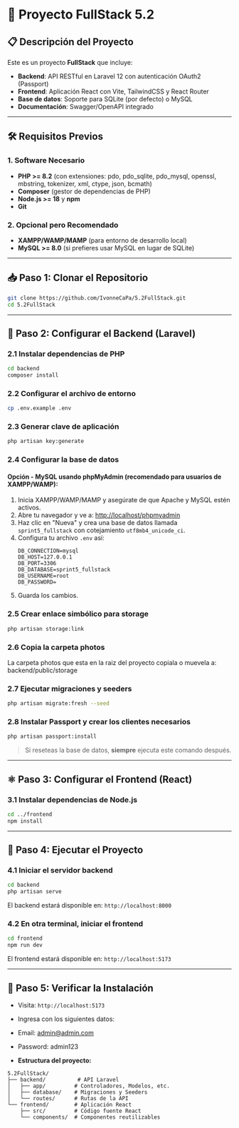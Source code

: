 # 🚀 Proyecto FullStack 5.2

## 📋 Descripción del Proyecto
Este es un proyecto **FullStack** que incluye:
- **Backend**: API RESTful en Laravel 12 con autenticación OAuth2 (Passport)
- **Frontend**: Aplicación React con Vite, TailwindCSS y React Router
- **Base de datos**: Soporte para SQLite (por defecto) o MySQL
- **Documentación**: Swagger/OpenAPI integrado

---

## 🛠️ Requisitos Previos

### 1. **Software Necesario**
- **PHP >= 8.2** (con extensiones: pdo, pdo_sqlite, pdo_mysql, openssl, mbstring, tokenizer, xml, ctype, json, bcmath)
- **Composer** (gestor de dependencias de PHP)
- **Node.js >= 18** y **npm**
- **Git**

### 2. **Opcional pero Recomendado**
- **XAMPP/WAMP/MAMP** (para entorno de desarrollo local)
- **MySQL >= 8.0** (si prefieres usar MySQL en lugar de SQLite)

---

## 📥 Paso 1: Clonar el Repositorio
```bash
git clone https://github.com/IvonneCaPa/5.2FullStack.git
cd 5.2FullStack
```

---

## 🐘 Paso 2: Configurar el Backend (Laravel)

### 2.1 Instalar dependencias de PHP
```bash
cd backend
composer install
```

### 2.2 Configurar el archivo de entorno
```bash
cp .env.example .env 
```

### 2.3 Generar clave de aplicación
```bash
php artisan key:generate
```

### 2.4 Configurar la base de datos

#### **Opción - MySQL usando phpMyAdmin (recomendado para usuarios de XAMPP/WAMP):**
1. Inicia XAMPP/WAMP/MAMP y asegúrate de que Apache y MySQL estén activos.
2. Abre tu navegador y ve a: [http://localhost/phpmyadmin](http://localhost/phpmyadmin)
3. Haz clic en "Nueva" y crea una base de datos llamada `sprint5_fullstack` con cotejamiento `utf8mb4_unicode_ci`.
4. Configura tu archivo `.env` así:
   ```env
   DB_CONNECTION=mysql
   DB_HOST=127.0.0.1
   DB_PORT=3306
   DB_DATABASE=sprint5_fullstack
   DB_USERNAME=root
   DB_PASSWORD=
   ```
5. Guarda los cambios.

### 2.5 Crear enlace simbólico para storage
```bash
php artisan storage:link
```

### 2.6 Copia la carpeta photos
  La carpeta photos que esta en la raiz del proyecto copiala o muevela a:
  backend/public/storage

### 2.7 Ejecutar migraciones y seeders
```bash
php artisan migrate:fresh --seed
```

### 2.8 Instalar Passport y crear los clientes necesarios
```bash
php artisan passport:install
```
> Si reseteas la base de datos, **siempre** ejecuta este comando después.


---
## ⚛️ Paso 3: Configurar el Frontend (React)

### 3.1 Instalar dependencias de Node.js
```bash
cd ../frontend
npm install
```

---
## 🚀 Paso 4: Ejecutar el Proyecto

### 4.1 Iniciar el servidor backend
```bash
cd backend
php artisan serve
```
El backend estará disponible en: `http://localhost:8000`

### 4.2 En otra terminal, iniciar el frontend
```bash
cd frontend
npm run dev
```
El frontend estará disponible en: `http://localhost:5173`

---

## 🧪 Paso 5: Verificar la Instalación

- Visita: `http://localhost:5173`

- Ingresa con los siguientes datos:
- Email: admin@admin.com
- Password: admin123


- **Estructura del proyecto:**
```
5.2FullStack/
├── backend/          # API Laravel
│   ├── app/         # Controladores, Modelos, etc.
│   ├── database/    # Migraciones y Seeders
│   └── routes/      # Rutas de la API
└── frontend/        # Aplicación React
    ├── src/         # Código fuente React
    └── components/  # Componentes reutilizables
```
